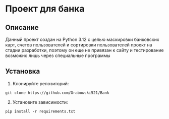 # Проект для банка 

## Описание
Данный проект создан на Python 3.12 с целью маскировки банковских карт, счетов пользователей и сортировки пользователей
проект на стадии разработки, поэтому он еще не привязан к сайту и тестирование возможно лишь через специальные программы
## Установка

1. Клонируйте репозиторий:
```
git clone https://github.com/Grabowski521/Bank
```
2. Установите зависимости:
```
pip install -r requirements.txt

```
